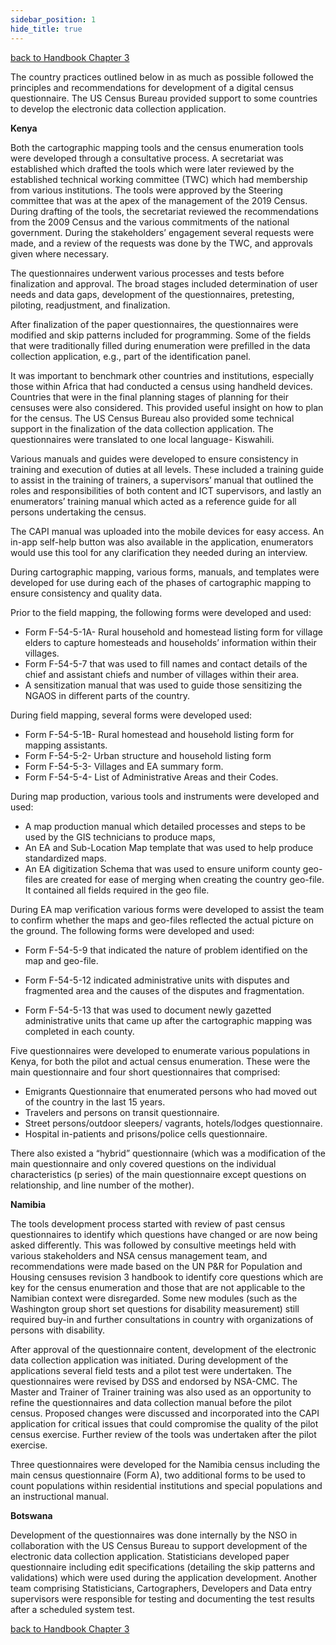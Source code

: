 ```yaml
---
sidebar_position: 1
hide_title: true
---
```


[back to Handbook Chapter 3](/docs/experiences-lessons-2020/Chapter-03/Introduction)


The country practices outlined below in as much as possible followed the principles and recommendations for development of a digital census questionnaire. The US Census Bureau provided support to some countries to develop the electronic data collection application.

**Kenya**

Both the cartographic mapping tools and the census enumeration tools were developed through a consultative process. A secretariat was established which drafted the tools which were later reviewed by the established technical working committee (TWC) which had membership from various institutions. The tools were approved by the Steering committee that was at the apex of the management of the 2019 Census. During drafting of the tools, the secretariat reviewed the recommendations from the 2009 Census and the various commitments of the national government. During the stakeholders’ engagement several requests were made, and a review of the requests was done by the TWC, and approvals given where necessary.

The questionnaires underwent various processes and tests before finalization and approval. The broad stages included determination of user needs and data gaps, development of the questionnaires, pretesting, piloting, readjustment, and finalization.

After finalization of the paper questionnaires, the questionnaires were modified and skip patterns included for programming. Some of the fields that were traditionally filled during enumeration were prefilled in the data collection application, e.g., part of the identification panel.

It was important to benchmark other countries and institutions, especially those within Africa that had conducted a census using handheld devices. Countries that were in the final planning stages of planning for their censuses were also considered. This provided useful insight on how to plan for the census. The US Census Bureau also provided some technical support in the finalization of the data collection application. The questionnaires were translated to one local language- Kiswahili.

Various manuals and guides were developed to ensure consistency in training and execution of duties at all levels. These included a training guide to assist in the training of trainers, a supervisors’ manual that outlined the roles and responsibilities of both content and ICT supervisors, and lastly an enumerators’ training manual which acted as a reference guide for all persons undertaking the census.

The CAPI manual was uploaded into the mobile devices for easy access. An in-app self-help button was also available in the application, enumerators would use this tool for any clarification they needed during an interview.

During cartographic mapping, various forms, manuals, and templates were developed for use during each of the phases of cartographic mapping to ensure consistency and quality data.

Prior to the field mapping, the following forms were developed and used:

*   Form F-54-5-1A- Rural household and homestead listing form for village elders to capture homesteads and households’ information within their villages.
*   Form F-54-5-7 that was used to fill names and contact details of the chief and assistant chiefs and number of villages within their area.
*   A sensitization manual that was used to guide those sensitizing the NGAOS in different parts of the country. 

During field mapping, several forms were developed used:

*   Form F-54-5-1B- Rural homestead and household listing form for mapping assistants.
*   Form F-54-5-2- Urban structure and household listing form
*   Form F-54-5-3- Villages and EA summary form.
*   Form F-54-5-4- List of Administrative Areas and their Codes.

During map production, various tools and instruments were developed and used:

*   A map production manual which detailed processes and steps to be used by the GIS technicians to produce maps,
*   An EA and Sub-Location Map template that was used to help produce standardized maps.
*   An EA digitization Schema that was used to ensure uniform county geo-files are created for ease of merging when creating the country geo-file. It contained all fields required in the geo file.

During EA map verification various forms were developed to assist the team to confirm whether the maps and geo-files reflected the actual picture on the ground. The following forms were developed and used:

*   Form F-54-5-9 that indicated the nature of problem identified on the map and geo-file.
*   Form F-54-5-12 indicated administrative units with disputes and fragmented area and the causes of the disputes and fragmentation.

*   Form F-54-5-13 that was used to document newly gazetted administrative units that came up after the cartographic mapping was completed in each county.

Five questionnaires were developed to enumerate various populations in Kenya, for both the pilot and actual census enumeration. These were the main questionnaire and four short questionnaires that comprised:

*   Emigrants Questionnaire that enumerated persons who had moved out of the country in the last 15 years.
*   Travelers and persons on transit questionnaire.
*   Street persons/outdoor sleepers/ vagrants, hotels/lodges questionnaire.
*   Hospital in-patients and prisons/police cells questionnaire.

There also existed a “hybrid” questionnaire (which was a modification of the main questionnaire and only covered questions on the individual characteristics (p series) of the main questionnaire except questions on relationship, and line number of the mother).

**Namibia**

The tools development process started with review of past census questionnaires to identify which questions have changed or are now being asked differently. This was followed by consultive meetings held with various stakeholders and NSA census management team, and recommendations were made based on the UN P&R for Population and Housing censuses revision 3 handbook to identify core questions which are key for the census enumeration and those that are not applicable to the Namibian context were disregarded. Some new modules (such as the Washington group short set questions for disability measurement) still required buy-in and further consultations in country with organizations of persons with disability.

After approval of the questionnaire content, development of the electronic data collection application was initiated. During development of the applications several field tests and a pilot test were undertaken. The questionnaires were revised by DSS and endorsed by NSA-CMC. The Master and Trainer of Trainer training was also used as an opportunity to refine the questionnaires and data collection manual before the pilot census. Proposed changes were discussed and incorporated into the CAPI application for critical issues that could compromise the quality of the pilot census exercise. Further review of the tools was undertaken after the pilot exercise.

Three questionnaires were developed for the Namibia census including the main census questionnaire (Form A), two additional forms to be used to count populations within residential institutions and special populations and an instructional manual.

**Botswana**

Development of the questionnaires was done internally by the NSO in collaboration with the US Census Bureau to support development of the electronic data collection application. Statisticians developed paper questionnaire including edit specifications (detailing the skip patterns and validations) which were used during the application development. Another team comprising Statisticians, Cartographers, Developers and Data entry supervisors were responsible for testing and documenting the test results after a scheduled system test.

[back to Handbook Chapter 3](/docs/experiences-lessons-2020/Chapter-03/Introduction)
